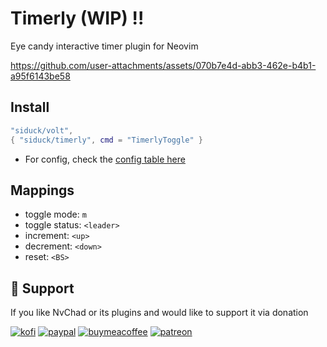 # Timerly (WIP) !!

Eye candy interactive timer plugin for Neovim 

https://github.com/user-attachments/assets/070b7e4d-abb3-462e-b4b1-a95f6143be58
 
## Install

```lua
"siduck/volt",
{ "siduck/timerly", cmd = "TimerlyToggle" }
```

- For config, check the [config table here](https://github.com/NvChad/timerly/blob/main/lua/timerly/state.lua#L12)

## Mappings

- toggle mode: `m`
- toggle status: `<leader>`
- increment: `<up>`
- decrement: `<down>`
- reset: `<BS>`

## :gift_heart: Support

If you like NvChad or its plugins and would like to support it via donation

[![kofi](https://img.shields.io/badge/Ko--fi-F16061?style=for-the-badge&logo=ko-fi&logoColor=white)](https://ko-fi.com/siduck)
[![paypal](https://img.shields.io/badge/PayPal-00457C?style=for-the-badge&logo=paypal&logoColor=white)](https://paypal.me/siduck13)
[![buymeacoffee](https://img.shields.io/badge/Buy_Me_A_Coffee-FFDD00?style=for-the-badge&logo=buy-me-a-coffee&logoColor=black)](https://www.buymeacoffee.com/siduck)
[![patreon](https://img.shields.io/badge/Patreon-F96854?style=for-the-badge&logo=patreon&logoColor=white)](https://www.patreon.com/siduck)
